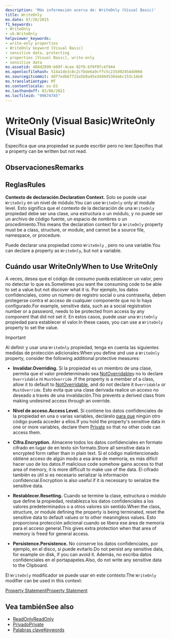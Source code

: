 ```yaml
---
description: 'Más información acerca de: WriteOnly (Visual Basic)'
title: WriteOnly
ms.date: 07/20/2015
f1_keywords:
- WriteOnly
- vb.WriteOnly
helpviewer_keywords:
- write-only properties
- WriteOnly keyword [Visual Basic]
- sensitive data, protecting
- properties [Visual Basic], write-only
- sensitive data
ms.assetid: 488d2899-b09f-4cee-92f0-6f9f9fc4f944
ms.openlocfilehash: 514a1de3c8c2cfbde6a9cffc5c235d92454dd966
ms.sourcegitcommit: ddf7edb67715a5b9a45e3dd44536dabc153c1de0
ms.translationtype: MT
ms.contentlocale: es-ES
ms.lasthandoff: 02/06/2021
ms.locfileid: "99674745"
---
```

# <a name="writeonly-visual-basic"></a><span data-ttu-id="dac98-103">WriteOnly (Visual Basic)</span><span class="sxs-lookup"><span data-stu-id="dac98-103">WriteOnly (Visual Basic)</span></span>

<span data-ttu-id="dac98-104">Especifica que una propiedad se puede escribir pero no leer.</span><span class="sxs-lookup"><span data-stu-id="dac98-104">Specifies that a property can be written but not read.</span></span>  
  
## <a name="remarks"></a><span data-ttu-id="dac98-105">Observaciones</span><span class="sxs-lookup"><span data-stu-id="dac98-105">Remarks</span></span>  
  
## <a name="rules"></a><span data-ttu-id="dac98-106">Reglas</span><span class="sxs-lookup"><span data-stu-id="dac98-106">Rules</span></span>  

 <span data-ttu-id="dac98-107">**Contexto de declaración.**</span><span class="sxs-lookup"><span data-stu-id="dac98-107">**Declaration Context.**</span></span> <span data-ttu-id="dac98-108">Solo se puede usar `WriteOnly` en un nivel de módulo.</span><span class="sxs-lookup"><span data-stu-id="dac98-108">You can use `WriteOnly` only at module level.</span></span> <span data-ttu-id="dac98-109">Esto significa que el contexto de la declaración de una `WriteOnly` propiedad debe ser una clase, una estructura o un módulo, y no puede ser un archivo de código fuente, un espacio de nombres o un procedimiento.</span><span class="sxs-lookup"><span data-stu-id="dac98-109">This means the declaration context for a `WriteOnly` property must be a class, structure, or module, and cannot be a source file, namespace, or procedure.</span></span>  
  
 <span data-ttu-id="dac98-110">Puede declarar una propiedad como `WriteOnly` , pero no una variable.</span><span class="sxs-lookup"><span data-stu-id="dac98-110">You can declare a property as `WriteOnly`, but not a variable.</span></span>  
  
## <a name="when-to-use-writeonly"></a><span data-ttu-id="dac98-111">Cuándo usar WriteOnly</span><span class="sxs-lookup"><span data-stu-id="dac98-111">When to Use WriteOnly</span></span>  

 <span data-ttu-id="dac98-112">A veces, desea que el código de consumo pueda establecer un valor, pero no detectar lo que es.</span><span class="sxs-lookup"><span data-stu-id="dac98-112">Sometimes you want the consuming code to be able to set a value but not discover what it is.</span></span> <span data-ttu-id="dac98-113">Por ejemplo, los datos confidenciales, como un número de registro social o una contraseña, deben protegerse contra el acceso de cualquier componente que no lo haya configurado.</span><span class="sxs-lookup"><span data-stu-id="dac98-113">For example, sensitive data, such as a social registration number or a password, needs to be protected from access by any component that did not set it.</span></span> <span data-ttu-id="dac98-114">En estos casos, puede usar una `WriteOnly` propiedad para establecer el valor.</span><span class="sxs-lookup"><span data-stu-id="dac98-114">In these cases, you can use a `WriteOnly` property to set the value.</span></span>  
  
> [!IMPORTANT]
> <span data-ttu-id="dac98-115">Al definir y usar una `WriteOnly` propiedad, tenga en cuenta las siguientes medidas de protección adicionales:</span><span class="sxs-lookup"><span data-stu-id="dac98-115">When you define and use a `WriteOnly` property, consider the following additional protective measures:</span></span>  
  
- <span data-ttu-id="dac98-116">**Invalidar.**</span><span class="sxs-lookup"><span data-stu-id="dac98-116">**Overriding.**</span></span> <span data-ttu-id="dac98-117">Si la propiedad es un miembro de una clase, permita que el valor predeterminado sea [NotOverridable](notoverridable.md)y no lo declare `Overridable` ni `MustOverride` .</span><span class="sxs-lookup"><span data-stu-id="dac98-117">If the property is a member of a class, allow it to default to [NotOverridable](notoverridable.md), and do not declare it `Overridable` or `MustOverride`.</span></span> <span data-ttu-id="dac98-118">Esto evita que una clase derivada realice un acceso no deseado a través de una invalidación.</span><span class="sxs-lookup"><span data-stu-id="dac98-118">This prevents a derived class from making undesired access through an override.</span></span>  
  
- <span data-ttu-id="dac98-119">**Nivel de acceso.**</span><span class="sxs-lookup"><span data-stu-id="dac98-119">**Access Level.**</span></span> <span data-ttu-id="dac98-120">Si contiene los datos confidenciales de la propiedad en una o varias variables, declárelo [para que](private.md) ningún otro código pueda acceder a ellos.</span><span class="sxs-lookup"><span data-stu-id="dac98-120">If you hold the property's sensitive data in one or more variables, declare them [Private](private.md) so that no other code can access them.</span></span>  
  
- <span data-ttu-id="dac98-121">**Cifra.**</span><span class="sxs-lookup"><span data-stu-id="dac98-121">**Encryption.**</span></span> <span data-ttu-id="dac98-122">Almacene todos los datos confidenciales en formato cifrado en lugar de en texto sin formato.</span><span class="sxs-lookup"><span data-stu-id="dac98-122">Store all sensitive data in encrypted form rather than in plain text.</span></span> <span data-ttu-id="dac98-123">Si el código malintencionado obtiene acceso de algún modo a esa área de memoria, es más difícil hacer uso de los datos.</span><span class="sxs-lookup"><span data-stu-id="dac98-123">If malicious code somehow gains access to that area of memory, it is more difficult to make use of the data.</span></span> <span data-ttu-id="dac98-124">El cifrado también es útil si es necesario serializar la información confidencial.</span><span class="sxs-lookup"><span data-stu-id="dac98-124">Encryption is also useful if it is necessary to serialize the sensitive data.</span></span>  
  
- <span data-ttu-id="dac98-125">**Restablecer.**</span><span class="sxs-lookup"><span data-stu-id="dac98-125">**Resetting.**</span></span> <span data-ttu-id="dac98-126">Cuando se termine la clase, estructura o módulo que define la propiedad, restablezca los datos confidenciales a los valores predeterminados o a otros valores sin sentido.</span><span class="sxs-lookup"><span data-stu-id="dac98-126">When the class, structure, or module defining the property is being terminated, reset the sensitive data to default values or to other meaningless values.</span></span> <span data-ttu-id="dac98-127">Esto proporciona protección adicional cuando se libera ese área de memoria para el acceso general.</span><span class="sxs-lookup"><span data-stu-id="dac98-127">This gives extra protection when that area of memory is freed for general access.</span></span>  
  
- <span data-ttu-id="dac98-128">**Persistence.**</span><span class="sxs-lookup"><span data-stu-id="dac98-128">**Persistence.**</span></span> <span data-ttu-id="dac98-129">No conserve los datos confidenciales, por ejemplo, en el disco, si puede evitarlo.</span><span class="sxs-lookup"><span data-stu-id="dac98-129">Do not persist any sensitive data, for example on disk, if you can avoid it.</span></span> <span data-ttu-id="dac98-130">Además, no escriba datos confidenciales en el portapapeles.</span><span class="sxs-lookup"><span data-stu-id="dac98-130">Also, do not write any sensitive data to the Clipboard.</span></span>  
  
 <span data-ttu-id="dac98-131">El `WriteOnly` modificador se puede usar en este contexto:</span><span class="sxs-lookup"><span data-stu-id="dac98-131">The `WriteOnly` modifier can be used in this context:</span></span>  
  
 [<span data-ttu-id="dac98-132">Property Statement</span><span class="sxs-lookup"><span data-stu-id="dac98-132">Property Statement</span></span>](../statements/property-statement.md)  
  
## <a name="see-also"></a><span data-ttu-id="dac98-133">Vea también</span><span class="sxs-lookup"><span data-stu-id="dac98-133">See also</span></span>

- [<span data-ttu-id="dac98-134">ReadOnly</span><span class="sxs-lookup"><span data-stu-id="dac98-134">ReadOnly</span></span>](readonly.md)
- [<span data-ttu-id="dac98-135">Privado</span><span class="sxs-lookup"><span data-stu-id="dac98-135">Private</span></span>](private.md)
- [<span data-ttu-id="dac98-136">Palabras clave</span><span class="sxs-lookup"><span data-stu-id="dac98-136">Keywords</span></span>](../keywords/index.md)
